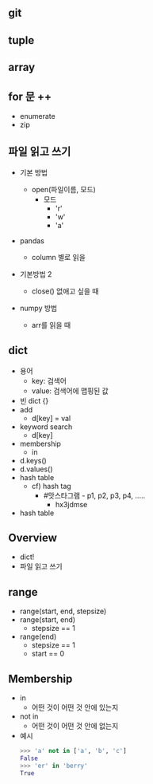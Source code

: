 ## git
## tuple
## array

## for 문 ++
- enumerate
- zip

## 파일 읽고 쓰기
- 기본 방법
	- open(파일이름, 모드)
		- 모드
			- 'r'
			- 'w'
			- 'a'
- pandas
	- column 별로 읽을 

- 기본방법 2
	- close() 없애고 싶을 때
- numpy 방법
	- arr를 읽을 때


## dict
- 용어
	- key: 검색어
	- value: 검색어에 맵핑된 값
- 빈 dict {}
- add
	- d[key] = val
- keyword search
	- d[key]
- membership
	- in
- d.keys()
- d.values()
- hash table
	- cf) hash tag
		- #맛스타그램 - p1, p2, p3, p4, .....
			- hx3jdmse
- hash table


## Overview
- dict!
- 파일 읽고 쓰기

## range
- range(start, end, stepsize)
- range(start, end)
	- stepsize == 1
- range(end)
	- stepsize == 1
	- start == 0

## Membership
- in
	- 어떤 것이 어떤 것 안에 있는지
- not in
	- 어떤 것이 어떤 것 안에 없는지
- 예시
	```python
	>>> 'a' not in ['a', 'b', 'c']
	False
	>>> 'er' in 'berry'
	True
	```



		

